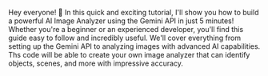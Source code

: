 Hey everyone! 🚀 In this quick and exciting tutorial, I'll show you how to build a powerful AI Image Analyzer using the Gemini API in just 5 minutes! Whether you're a beginner or an experienced developer, you'll find this guide easy to follow and incredibly useful. We'll cover everything from setting up the Gemini API to analyzing images with advanced AI capabilities. Ths code will be able to create your own image analyzer that can identify objects, scenes, and more with impressive accuracy. 
